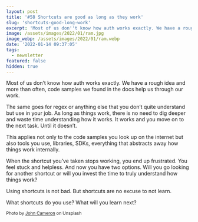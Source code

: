 ```yaml
---
layout: post
title: '#58 Shortcuts are good as long as they work'
slug: 'shortcuts-good-long-work'
excerpt: 'Most of us don''t know how auth works exactly. We have a rough idea and more than often, code samples we found in the docs help us through our work.'
image: /assets/images/2022/01/ram.jpg
image_webp: /assets/images/2022/01/ram.webp
date: '2022-01-14 09:37:05'
tags:
  - newsletter
featured: false
hidden: true
---
```


Most of us don’t know how auth works exactly. We have a rough idea and more than often, code samples we found in the docs help us through our work.

The same goes for regex or anything else that you don’t quite understand but use in your job. As long as things work, there is no need to dig deeper and waste time understanding how it works. It works and you move on to the next task. Until it doesn’t.

This applies not only to the code samples you look up on the internet but also tools you use, libraries, SDKs, everything that abstracts away how things work internally.

When the shortcut you’ve taken stops working, you end up frustrated. You feel stuck and helpless. And now you have two options. Will you go looking for another shortcut or will you invest the time to truly understand how things work?

Using shortcuts is not bad. But shortcuts are no excuse to not learn.

What shortcuts do you use? What will you learn next?

<small>Photo by <a href="https://unsplash.com/@john_cameron">John Cameron</a> on Unsplash</small>
